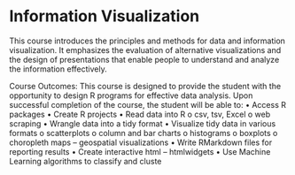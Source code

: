 # Information Visualization

This course introduces the principles and methods for data and information visualization. 
It emphasizes the evaluation of alternative visualizations and the design of presentations
that enable people to understand and analyze the information effectively.


Course Outcomes: This course is designed to provide the student with the opportunity to design R
programs for effective data analysis. Upon successful completion of the course, the student will be
able to:
• Access R packages
• Create R projects
• Read data into R
o csv, tsv, Excel
o web scraping
• Wrangle data into a tidy format
• Visualize tidy data in various formats
o scatterplots
o column and bar charts
o histograms
o boxplots
o choropleth maps – geospatial visualizations
• Write RMarkdown files for reporting results
• Create interactive html – htmlwidgets
• Use Machine Learning algorithms to classify and cluste
